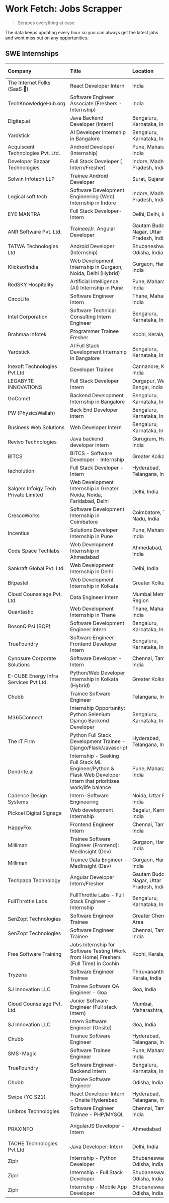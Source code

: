 # Work Fetch: Jobs Scrapper
> Scrapes everything at ease

The data keeps updating every hour so you can always get the latest jobs and wont miss out on any opportunities.

## SWE Internships
<!--START_SECTION:workfetch-->
| Company                              | Title                                                                                                              | Location                                  | Link                                                                                                                                                                                                                                                                                                                              | Date Posted   |
|:-------------------------------------|:-------------------------------------------------------------------------------------------------------------------|:------------------------------------------|:----------------------------------------------------------------------------------------------------------------------------------------------------------------------------------------------------------------------------------------------------------------------------------------------------------------------------------|:--------------|
| The Internet Folks (SaaS 🚀)          | React Developer Intern                                                                                             | India                                     | [Apply](https://in.linkedin.com/jobs/view/react-developer-intern-at-the-internet-folks-saas-%F0%9F%9A%80-3911499052?refId=Xq43tkG%2Fv0aa8PG%2ByMs7Ug%3D%3D&trackingId=u%2FA8Q0jNnKSVJvhUq2LWAw%3D%3D&position=21&pageNum=3&trk=public_jobs_jserp-result_search-card)                                                              | 2024-04-29    |
| TechKnowledgeHub.org                 | Software Engineer Associate (Freshers - Internship)                                                                | India                                     | [Apply](https://in.linkedin.com/jobs/view/software-engineer-associate-freshers-internship-at-techknowledgehub-org-3911136837?refId=Xq43tkG%2Fv0aa8PG%2ByMs7Ug%3D%3D&trackingId=LBu9%2FNS6GZ0TcIgGsyJ79g%3D%3D&position=20&pageNum=3&trk=public_jobs_jserp-result_search-card)                                                     | 2024-04-28    |
| Digitap.ai                           | Java Backend Developer (Intern)                                                                                    | Bengaluru, Karnataka, India               | [Apply](https://in.linkedin.com/jobs/view/java-backend-developer-intern-at-digitap-ai-3912072525?refId=UtfWUx7Xs2ubLjtcics6sg%3D%3D&trackingId=bvojPJARXFtk7ObqZsi0EQ%3D%3D&position=16&pageNum=0&trk=public_jobs_jserp-result_search-card)                                                                                       | 2024-04-26    |
| Yardstick                            | AI Developer Internship in Bangalore                                                                               | Bengaluru, Karnataka, India               | [Apply](https://in.linkedin.com/jobs/view/ai-developer-internship-in-bangalore-at-yardstick-3912040150?refId=UtfWUx7Xs2ubLjtcics6sg%3D%3D&trackingId=7FOQAAoEy6icxkGIITjUVw%3D%3D&position=23&pageNum=0&trk=public_jobs_jserp-result_search-card)                                                                                 | 2024-04-26    |
| Acquiscent Technologies Pvt. Ltd.    | Android Developer (Internship)                                                                                     | Pune, Maharashtra, India                  | [Apply](https://in.linkedin.com/jobs/view/android-developer-internship-at-acquiscent-technologies-pvt-ltd-3909395375?refId=rxItk3mpqENMY6ACS%2Bn1%2Bg%3D%3D&trackingId=aKbDSe3ai84kVUp5GWXTgA%3D%3D&position=16&pageNum=1&trk=public_jobs_jserp-result_search-card)                                                               | 2024-04-26    |
| Developer Bazaar Technologies        | Full Stack Developer ( Intern/Fresher)                                                                             | Indore, Madhya Pradesh, India             | [Apply](https://in.linkedin.com/jobs/view/full-stack-developer-intern-fresher-at-developer-bazaar-technologies-3911563564?refId=c%2BRQh6iCzCYIyWJXgFJN%2Fw%3D%3D&trackingId=Dp%2BSi9JaEeI3hyEZPrzAzw%3D%3D&position=22&pageNum=2&trk=public_jobs_jserp-result_search-card)                                                        | 2024-04-26    |
| Solwin Infotech LLP                  | Trainee Android Developer                                                                                          | Surat, Gujarat, India                     | [Apply](https://in.linkedin.com/jobs/view/trainee-android-developer-at-solwin-infotech-llp-3909398018?refId=Xq43tkG%2Fv0aa8PG%2ByMs7Ug%3D%3D&trackingId=jvzkL6STSCapMpf7BYC69A%3D%3D&position=1&pageNum=3&trk=public_jobs_jserp-result_search-card)                                                                               | 2024-04-26    |
| Logical soft tech                    | Software Development Engineering (Web) Internship in Indore                                                        | Indore, Madhya Pradesh, India             | [Apply](https://in.linkedin.com/jobs/view/software-development-engineering-web-internship-in-indore-at-logical-soft-tech-3911339813?refId=UtfWUx7Xs2ubLjtcics6sg%3D%3D&trackingId=wJX46sgw%2BHh78cdccPaY0g%3D%3D&position=20&pageNum=0&trk=public_jobs_jserp-result_search-card)                                                  | 2024-04-25    |
| EYE MANTRA                           | Full Stack Developer- Intern                                                                                       | Delhi, Delhi, India                       | [Apply](https://in.linkedin.com/jobs/view/full-stack-developer-intern-at-eye-mantra-3909036272?refId=rxItk3mpqENMY6ACS%2Bn1%2Bg%3D%3D&trackingId=FHcHupBNP8St4f53F%2BtPYA%3D%3D&position=20&pageNum=1&trk=public_jobs_jserp-result_search-card)                                                                                   | 2024-04-25    |
| ANR Software Pvt. Ltd.               | Trainee/Jr. Angular Developer                                                                                      | Gautam Buddha Nagar, Uttar Pradesh, India | [Apply](https://in.linkedin.com/jobs/view/trainee-jr-angular-developer-at-anr-software-pvt-ltd-3909033401?refId=c%2BRQh6iCzCYIyWJXgFJN%2Fw%3D%3D&trackingId=OXMWvjgKsdmvXwVENIA%2BWg%3D%3D&position=4&pageNum=2&trk=public_jobs_jserp-result_search-card)                                                                         | 2024-04-25    |
| TATWA Technologies Ltd               | Android Developer (Internship)                                                                                     | Bhubaneshwar, Odisha, India               | [Apply](https://in.linkedin.com/jobs/view/android-developer-internship-at-tatwa-technologies-ltd-3909032408?refId=c%2BRQh6iCzCYIyWJXgFJN%2Fw%3D%3D&trackingId=DLfCuQ3Jatk0NYuQL9iTlg%3D%3D&position=8&pageNum=2&trk=public_jobs_jserp-result_search-card)                                                                         | 2024-04-25    |
| KlicksofIndia                        | Web Development Internship in Gurgaon, Noida, Delhi (Hybrid)                                                       | Gurgaon, Haryana, India                   | [Apply](https://in.linkedin.com/jobs/view/web-development-internship-in-gurgaon-noida-delhi-hybrid-at-klicksofindia-3911339800?refId=c%2BRQh6iCzCYIyWJXgFJN%2Fw%3D%3D&trackingId=0JDhlgmAYE8F6Qa9lPjjHQ%3D%3D&position=11&pageNum=2&trk=public_jobs_jserp-result_search-card)                                                     | 2024-04-25    |
| RedSKY Hospitality                   | Artificial Intelligence (AI) Internship in Pune                                                                    | Pune, Maharashtra, India                  | [Apply](https://in.linkedin.com/jobs/view/artificial-intelligence-ai-internship-in-pune-at-redsky-hospitality-3911339766?refId=c%2BRQh6iCzCYIyWJXgFJN%2Fw%3D%3D&trackingId=xnFRZum595RHuO6%2Biyk7RQ%3D%3D&position=17&pageNum=2&trk=public_jobs_jserp-result_search-card)                                                         | 2024-04-25    |
| CircoLife                            | Software Engineer Intern                                                                                           | Thane, Maharashtra, India                 | [Apply](https://in.linkedin.com/jobs/view/software-engineer-intern-at-circolife-3909114641?refId=c%2BRQh6iCzCYIyWJXgFJN%2Fw%3D%3D&trackingId=a0KQmN0%2BKB3tTX9lW22FNA%3D%3D&position=18&pageNum=2&trk=public_jobs_jserp-result_search-card)                                                                                       | 2024-04-25    |
| Intel Corporation                    | Software Technical Consulting Intern Engineer                                                                      | Bengaluru, Karnataka, India               | [Apply](https://in.linkedin.com/jobs/view/software-technical-consulting-intern-engineer-at-intel-corporation-3909185823?refId=c%2BRQh6iCzCYIyWJXgFJN%2Fw%3D%3D&trackingId=GsV6lrhB3fVcmmXSy7b2bA%3D%3D&position=23&pageNum=2&trk=public_jobs_jserp-result_search-card)                                                            | 2024-04-25    |
| Brahmaa Infotek                      | Programmer Trainee  Fresher                                                                                        | Kochi, Kerala, India                      | [Apply](https://in.linkedin.com/jobs/view/programmer-trainee-fresher-at-brahmaa-infotek-3909034284?refId=Xq43tkG%2Fv0aa8PG%2ByMs7Ug%3D%3D&trackingId=YTLgQMQKwOJgyl7nsWsDQQ%3D%3D&position=3&pageNum=3&trk=public_jobs_jserp-result_search-card)                                                                                  | 2024-04-25    |
| Yardstick                            | AI Full Stack Development Internship in Bangalore                                                                  | Bengaluru, Karnataka, India               | [Apply](https://in.linkedin.com/jobs/view/ai-full-stack-development-internship-in-bangalore-at-yardstick-3911335875?refId=Xq43tkG%2Fv0aa8PG%2ByMs7Ug%3D%3D&trackingId=hwihB%2FmhSazsBFQu%2FBmj8Q%3D%3D&position=5&pageNum=3&trk=public_jobs_jserp-result_search-card)                                                             | 2024-04-25    |
| Inexoft Technologies Pvt Ltd         | Developer Trainee                                                                                                  | Cannanore, Kerala, India                  | [Apply](https://in.linkedin.com/jobs/view/developer-trainee-at-inexoft-technologies-pvt-ltd-3909033647?refId=Xq43tkG%2Fv0aa8PG%2ByMs7Ug%3D%3D&trackingId=mXbuxuPw3YoeY17t%2FkgTuw%3D%3D&position=14&pageNum=3&trk=public_jobs_jserp-result_search-card)                                                                           | 2024-04-25    |
| LEGABYTE INNOVATIONS                 | Full Stack Developer Intern                                                                                        | Durgapur, West Bengal, India              | [Apply](https://in.linkedin.com/jobs/view/full-stack-developer-intern-at-legabyte-innovations-3909242720?refId=UtfWUx7Xs2ubLjtcics6sg%3D%3D&trackingId=7TdxT%2FLEB26UwNfglgh0gg%3D%3D&position=21&pageNum=0&trk=public_jobs_jserp-result_search-card)                                                                             | 2024-04-24    |
| GoComet                              | Backend Development Internship in Bangalore                                                                        | Bengaluru, Karnataka, India               | [Apply](https://in.linkedin.com/jobs/view/backend-development-internship-in-bangalore-at-gocomet-3908958124?refId=c%2BRQh6iCzCYIyWJXgFJN%2Fw%3D%3D&trackingId=giW0GX0ZoZH1bZFmXnrQ7g%3D%3D&position=7&pageNum=2&trk=public_jobs_jserp-result_search-card)                                                                         | 2024-04-23    |
| PW (PhysicsWallah)                   | Back End Developer intern                                                                                          | Bengaluru, Karnataka, India               | [Apply](https://in.linkedin.com/jobs/view/back-end-developer-intern-at-pw-physicswallah-3907293630?refId=UtfWUx7Xs2ubLjtcics6sg%3D%3D&trackingId=9G0fI8iJ%2F4AnSTy3bBrkVg%3D%3D&position=18&pageNum=0&trk=public_jobs_jserp-result_search-card)                                                                                   | 2024-04-22    |
| Business Web Solutions               | Web Developer Intern                                                                                               | Bengaluru, Karnataka, India               | [Apply](https://in.linkedin.com/jobs/view/web-developer-intern-at-business-web-solutions-3906717928?refId=UtfWUx7Xs2ubLjtcics6sg%3D%3D&trackingId=%2Fzw5W6C5Pz2wWNtLsrXGWA%3D%3D&position=14&pageNum=0&trk=public_jobs_jserp-result_search-card)                                                                                  | 2024-04-20    |
| Revivo Technologies                  | Java backend developer intern                                                                                      | Gurugram, Haryana, India                  | [Apply](https://in.linkedin.com/jobs/view/java-backend-developer-intern-at-revivo-technologies-3906034446?refId=rxItk3mpqENMY6ACS%2Bn1%2Bg%3D%3D&trackingId=5moj0xE93bSGigrChS9wAw%3D%3D&position=1&pageNum=1&trk=public_jobs_jserp-result_search-card)                                                                           | 2024-04-19    |
| BITCS                                | BITCS - Software Developer - Internship                                                                            | Greater Kolkata Area                      | [Apply](https://in.linkedin.com/jobs/view/bitcs-software-developer-internship-at-bitcs-3902366844?refId=Xq43tkG%2Fv0aa8PG%2ByMs7Ug%3D%3D&trackingId=4Qx1FauDAXXrnajnNL9Fkg%3D%3D&position=4&pageNum=3&trk=public_jobs_jserp-result_search-card)                                                                                   | 2024-04-19    |
| techolution                          | Full Stack Developer - Intern                                                                                      | Hyderabad, Telangana, India               | [Apply](https://in.linkedin.com/jobs/view/full-stack-developer-intern-at-techolution-3904814977?refId=rxItk3mpqENMY6ACS%2Bn1%2Bg%3D%3D&trackingId=LO%2FlgmJhsnDU5JwPRFLlEg%3D%3D&position=4&pageNum=1&trk=public_jobs_jserp-result_search-card)                                                                                   | 2024-04-18    |
| Salgem Infoigy Tech Private Limited  | Web Development Internship in Greater Noida, Noida, Faridabad, Delhi                                               | Delhi, India                              | [Apply](https://in.linkedin.com/jobs/view/web-development-internship-in-greater-noida-noida-faridabad-delhi-at-salgem-infoigy-tech-private-limited-3905273373?refId=Xq43tkG%2Fv0aa8PG%2ByMs7Ug%3D%3D&trackingId=T%2BEWkM9AfBPnNoRVfh%2F2Vw%3D%3D&position=15&pageNum=3&trk=public_jobs_jserp-result_search-card)                  | 2024-04-18    |
| CrescoWorks                          | Software Development Internship in Coimbatore                                                                      | Coimbatore, Tamil Nadu, India             | [Apply](https://in.linkedin.com/jobs/view/software-development-internship-in-coimbatore-at-crescoworks-3904327953?refId=UtfWUx7Xs2ubLjtcics6sg%3D%3D&trackingId=lAg25Q%2B6I5fsGmafr7bsoQ%3D%3D&position=5&pageNum=0&trk=public_jobs_jserp-result_search-card)                                                                     | 2024-04-17    |
| Incentius                            | Solutions Developer Internship in Pune                                                                             | Pune, Maharashtra, India                  | [Apply](https://in.linkedin.com/jobs/view/solutions-developer-internship-in-pune-at-incentius-3904329499?refId=UtfWUx7Xs2ubLjtcics6sg%3D%3D&trackingId=R8nbp7GHwYUQbBL1IRfVaA%3D%3D&position=10&pageNum=0&trk=public_jobs_jserp-result_search-card)                                                                               | 2024-04-17    |
| Code Space Techlabs                  | Web Development Internship in Ahmedabad                                                                            | Ahmedabad, Gujarat, India                 | [Apply](https://in.linkedin.com/jobs/view/web-development-internship-in-ahmedabad-at-code-space-techlabs-3904326925?refId=c%2BRQh6iCzCYIyWJXgFJN%2Fw%3D%3D&trackingId=R6XkEoPblYFdmdFt0aJ7Wg%3D%3D&position=5&pageNum=2&trk=public_jobs_jserp-result_search-card)                                                                 | 2024-04-17    |
| Sankraft Global Pvt. Ltd.            | Web Development Internship in Delhi                                                                                | Delhi, India                              | [Apply](https://in.linkedin.com/jobs/view/web-development-internship-in-delhi-at-sankraft-global-pvt-ltd-3904333078?refId=c%2BRQh6iCzCYIyWJXgFJN%2Fw%3D%3D&trackingId=Btj9bjSebSb7VH0i5XtlzA%3D%3D&position=15&pageNum=2&trk=public_jobs_jserp-result_search-card)                                                                | 2024-04-17    |
| Bitpastel                            | Web Development Internship in Kolkata                                                                              | Greater Kolkata Area                      | [Apply](https://in.linkedin.com/jobs/view/web-development-internship-in-kolkata-at-bitpastel-3903194722?refId=rxItk3mpqENMY6ACS%2Bn1%2Bg%3D%3D&trackingId=O7Z369Eh0rqLFHiH51se1g%3D%3D&position=22&pageNum=1&trk=public_jobs_jserp-result_search-card)                                                                            | 2024-04-16    |
| Cloud Counselage Pvt. Ltd.           | Data Engineer Intern                                                                                               | Mumbai Metropolitan Region                | [Apply](https://in.linkedin.com/jobs/view/data-engineer-intern-at-cloud-counselage-pvt-ltd-3892875231?refId=Xq43tkG%2Fv0aa8PG%2ByMs7Ug%3D%3D&trackingId=91ZWb3h9Gz9fms1xPuW7Zg%3D%3D&position=24&pageNum=3&trk=public_jobs_jserp-result_search-card)                                                                              | 2024-04-11    |
| Quantastic                           | Web Development Internship in Thane                                                                                | Thane, Maharashtra, India                 | [Apply](https://in.linkedin.com/jobs/view/web-development-internship-in-thane-at-quantastic-3888221292?refId=rxItk3mpqENMY6ACS%2Bn1%2Bg%3D%3D&trackingId=suY47GPBIhLGHoR74tah4Q%3D%3D&position=23&pageNum=1&trk=public_jobs_jserp-result_search-card)                                                                             | 2024-04-08    |
| BosonQ Psi (BQP)                     | Software Development Engineer Intern                                                                               | Bengaluru, Karnataka, India               | [Apply](https://in.linkedin.com/jobs/view/software-development-engineer-intern-at-bosonq-psi-bqp-3888328596?refId=UtfWUx7Xs2ubLjtcics6sg%3D%3D&trackingId=v83125KVjesec%2FexqEM2dQ%3D%3D&position=24&pageNum=0&trk=public_jobs_jserp-result_search-card)                                                                          | 2024-04-06    |
| TrueFoundry                          | Software Engineer- Frontend Developer Intern                                                                       | Bengaluru, Karnataka, India               | [Apply](https://in.linkedin.com/jobs/view/software-engineer-frontend-developer-intern-at-truefoundry-3887320206?refId=UtfWUx7Xs2ubLjtcics6sg%3D%3D&trackingId=qovHL5xxM6G0WyI2CMMB3w%3D%3D&position=12&pageNum=0&trk=public_jobs_jserp-result_search-card)                                                                        | 2024-04-05    |
| Cynosure Corporate Solutions         | Software Developer -Intern                                                                                         | Chennai, Tamil Nadu, India                | [Apply](https://in.linkedin.com/jobs/view/software-developer-intern-at-cynosure-corporate-solutions-3884767755?refId=UtfWUx7Xs2ubLjtcics6sg%3D%3D&trackingId=IbQBMz3oGe7uoxjrzJDz7g%3D%3D&position=15&pageNum=0&trk=public_jobs_jserp-result_search-card)                                                                         | 2024-04-04    |
| E-CUBE Energy Infra Services Pvt Ltd | Python/Web Developer Internship in Kolkata (Hybrid)                                                                | Greater Kolkata Area                      | [Apply](https://in.linkedin.com/jobs/view/python-web-developer-internship-in-kolkata-hybrid-at-e-cube-energy-infra-services-pvt-ltd-3882160442?refId=UtfWUx7Xs2ubLjtcics6sg%3D%3D&trackingId=gGhmq3rWWHzngluDXLlqrg%3D%3D&position=6&pageNum=0&trk=public_jobs_jserp-result_search-card)                                          | 2024-04-02    |
| Chubb                                | Trainee Software Engineer                                                                                          | Telangana, India                          | [Apply](https://in.linkedin.com/jobs/view/trainee-software-engineer-at-chubb-3909641440?refId=UtfWUx7Xs2ubLjtcics6sg%3D%3D&trackingId=dJ4p4F4M0Uaw5ZUMKhspVg%3D%3D&position=13&pageNum=0&trk=public_jobs_jserp-result_search-card)                                                                                                | 2024-03-30    |
| M365Connect                          | Internship Opportunity: Python Selenium Django Backend Developer                                                   | Bengaluru, Karnataka, India               | [Apply](https://in.linkedin.com/jobs/view/internship-opportunity-python-selenium-django-backend-developer-at-m365connect-3868219387?refId=c%2BRQh6iCzCYIyWJXgFJN%2Fw%3D%3D&trackingId=iFUnTMll%2FGDt0sO0iecMpQ%3D%3D&position=12&pageNum=2&trk=public_jobs_jserp-result_search-card)                                              | 2024-03-24    |
| The IT Firm                          | Python Full Stack Development Trainee - Django/Flask/Javascript                                                    | Hyderabad, Telangana, India               | [Apply](https://in.linkedin.com/jobs/view/python-full-stack-development-trainee-django-flask-javascript-at-the-it-firm-3864185812?refId=Xq43tkG%2Fv0aa8PG%2ByMs7Ug%3D%3D&trackingId=XsJaWgGmsMP5zxPqYVzUkg%3D%3D&position=19&pageNum=3&trk=public_jobs_jserp-result_search-card)                                                  | 2024-03-22    |
| Dendrite.ai                          | Internship - Seeking Full Stack ML Engineer/Python & Flask Web Developer Intern that prioritizes work/life balance | Pune, Maharashtra, India                  | [Apply](https://in.linkedin.com/jobs/view/internship-seeking-full-stack-ml-engineer-python-flask-web-developer-intern-that-prioritizes-work-life-balance-at-dendrite-ai-3853583202?refId=c%2BRQh6iCzCYIyWJXgFJN%2Fw%3D%3D&trackingId=wDBJJ13c40qXHazCT69AuA%3D%3D&position=13&pageNum=2&trk=public_jobs_jserp-result_search-card) | 2024-03-12    |
| Cadence Design Systems               | Intern-Software Engineering                                                                                        | Noida, Uttar Pradesh, India               | [Apply](https://in.linkedin.com/jobs/view/intern-software-engineering-at-cadence-design-systems-3794689056?refId=Xq43tkG%2Fv0aa8PG%2ByMs7Ug%3D%3D&trackingId=6YyeHGUyQl8gzP%2BmSqv2QA%3D%3D&position=2&pageNum=3&trk=public_jobs_jserp-result_search-card)                                                                        | 2024-03-09    |
| Pickcel Digital Signage              | Web development Internship                                                                                         | Bagalur, Karnataka, India                 | [Apply](https://in.linkedin.com/jobs/view/web-development-internship-at-pickcel-digital-signage-3849506118?refId=rxItk3mpqENMY6ACS%2Bn1%2Bg%3D%3D&trackingId=uXSxdX8mMsJba3Arl0wOxQ%3D%3D&position=25&pageNum=1&trk=public_jobs_jserp-result_search-card)                                                                         | 2024-03-08    |
| HappyFox                             | Frontend Engineer Intern                                                                                           | Chennai, Tamil Nadu, India                | [Apply](https://in.linkedin.com/jobs/view/frontend-engineer-intern-at-happyfox-3848357951?refId=rxItk3mpqENMY6ACS%2Bn1%2Bg%3D%3D&trackingId=Gv6ab%2FJCc4lECYgjob%2BUJA%3D%3D&position=21&pageNum=1&trk=public_jobs_jserp-result_search-card)                                                                                      | 2024-03-07    |
| Milliman                             | Trainee Software Engineer (Frontend): MedInsight (Dev)                                                             | Gurgaon, Haryana, India                   | [Apply](https://in.linkedin.com/jobs/view/trainee-software-engineer-frontend-medinsight-dev-at-milliman-3792874280?refId=UtfWUx7Xs2ubLjtcics6sg%3D%3D&trackingId=gEj7%2FYq475gnUoTyiQ2WXg%3D%3D&position=8&pageNum=0&trk=public_jobs_jserp-result_search-card)                                                                    | 2024-03-01    |
| Milliman                             | Trainee Data Engineer - MedInsight (Dev)                                                                           | Gurgaon, Haryana, India                   | [Apply](https://in.linkedin.com/jobs/view/trainee-data-engineer-medinsight-dev-at-milliman-3789275187?refId=c%2BRQh6iCzCYIyWJXgFJN%2Fw%3D%3D&trackingId=u%2B8%2BxhYIgHjn7g6%2FfnLvTQ%3D%3D&position=25&pageNum=2&trk=public_jobs_jserp-result_search-card)                                                                        | 2024-02-23    |
| Techpapa Technology                  | Angular Developer Intern/Fresher                                                                                   | Gautam Buddha Nagar, Uttar Pradesh, India | [Apply](https://in.linkedin.com/jobs/view/angular-developer-intern-fresher-at-techpapa-technology-3834305862?refId=c%2BRQh6iCzCYIyWJXgFJN%2Fw%3D%3D&trackingId=mOpuxKFMjZ1grY8M4RRGMQ%3D%3D&position=6&pageNum=2&trk=public_jobs_jserp-result_search-card)                                                                        | 2024-02-20    |
| FullThrottle Labs                    | FullThrottle Labs - Full Stack Engineer - Internship                                                               | Bengaluru, Karnataka, India               | [Apply](https://in.linkedin.com/jobs/view/fullthrottle-labs-full-stack-engineer-internship-at-fullthrottle-labs-3829636016?refId=c%2BRQh6iCzCYIyWJXgFJN%2Fw%3D%3D&trackingId=BbPlgUJWM4rmHVlyVBLA6Q%3D%3D&position=3&pageNum=2&trk=public_jobs_jserp-result_search-card)                                                          | 2024-02-17    |
| SenZopt Technologies                 | Software Engineer Trainee                                                                                          | Greater Chennai Area                      | [Apply](https://in.linkedin.com/jobs/view/software-engineer-trainee-at-senzopt-technologies-3827688781?refId=rxItk3mpqENMY6ACS%2Bn1%2Bg%3D%3D&trackingId=T5egANb0CzpBLaeRdThRbw%3D%3D&position=5&pageNum=1&trk=public_jobs_jserp-result_search-card)                                                                              | 2024-02-12    |
| SenZopt Technologies                 | Software Engineer Trainee                                                                                          | Chennai, Tamil Nadu, India                | [Apply](https://in.linkedin.com/jobs/view/software-engineer-trainee-at-senzopt-technologies-3827686880?refId=rxItk3mpqENMY6ACS%2Bn1%2Bg%3D%3D&trackingId=in4u4ccgzsrmXqCpqQzH7g%3D%3D&position=18&pageNum=1&trk=public_jobs_jserp-result_search-card)                                                                             | 2024-02-12    |
| Free Software Training               | Jobs Internship for Software Testing (Work from Home) Freshers (Full Time) in Cochin                               | Kochi, Kerala, India                      | [Apply](https://in.linkedin.com/jobs/view/jobs-internship-for-software-testing-work-from-home-freshers-full-time-in-cochin-at-free-software-training-3826557030?refId=Xq43tkG%2Fv0aa8PG%2ByMs7Ug%3D%3D&trackingId=Qj6esOnbd2m2nHq0fufpkg%3D%3D&position=7&pageNum=3&trk=public_jobs_jserp-result_search-card)                     | 2024-02-10    |
| Tryzens                              | Software Engineer Trainee                                                                                          | Thiruvananthapuram, Kerala, India         | [Apply](https://in.linkedin.com/jobs/view/software-engineer-trainee-at-tryzens-3809363491?refId=rxItk3mpqENMY6ACS%2Bn1%2Bg%3D%3D&trackingId=z%2BNBmmGGqSNz0SXTbd8Ypw%3D%3D&position=6&pageNum=1&trk=public_jobs_jserp-result_search-card)                                                                                         | 2024-01-18    |
| SJ Innovation LLC                    | Trainee Software QA Engineer - Goa                                                                                 | Goa, India                                | [Apply](https://in.linkedin.com/jobs/view/trainee-software-qa-engineer-goa-at-sj-innovation-llc-3804578231?refId=Xq43tkG%2Fv0aa8PG%2ByMs7Ug%3D%3D&trackingId=EPsGZcnuePsD8w1stGlqpQ%3D%3D&position=16&pageNum=3&trk=public_jobs_jserp-result_search-card)                                                                         | 2024-01-18    |
| Cloud Counselage Pvt. Ltd.           | Junior Software Engineer (Full stack Intern)                                                                       | Mumbai, Maharashtra, India                | [Apply](https://in.linkedin.com/jobs/view/junior-software-engineer-full-stack-intern-at-cloud-counselage-pvt-ltd-3803132814?refId=UtfWUx7Xs2ubLjtcics6sg%3D%3D&trackingId=0PiusTQhp%2BvT1lUqOTBTmw%3D%3D&position=25&pageNum=0&trk=public_jobs_jserp-result_search-card)                                                          | 2024-01-11    |
| SJ Innovation LLC                    | Intern Software Engineer (Onsite)                                                                                  | Goa, India                                | [Apply](https://in.linkedin.com/jobs/view/intern-software-engineer-onsite-at-sj-innovation-llc-3799959011?refId=rxItk3mpqENMY6ACS%2Bn1%2Bg%3D%3D&trackingId=Vt8djFltEzagSXy2bGSdwQ%3D%3D&position=13&pageNum=1&trk=public_jobs_jserp-result_search-card)                                                                          | 2024-01-11    |
| Chubb                                | Trainee Software Engineer                                                                                          | Hyderabad, Telangana, India               | [Apply](https://in.linkedin.com/jobs/view/trainee-software-engineer-at-chubb-3811550279?refId=c%2BRQh6iCzCYIyWJXgFJN%2Fw%3D%3D&trackingId=MrWSK%2Fy7%2ByW5sdXQpfh9kQ%3D%3D&position=20&pageNum=2&trk=public_jobs_jserp-result_search-card)                                                                                        | 2023-12-28    |
| SMS-Magic                            | Software Trainee Engineer                                                                                          | Pune, Maharashtra, India                  | [Apply](https://in.linkedin.com/jobs/view/software-trainee-engineer-at-sms-magic-3761409781?refId=rxItk3mpqENMY6ACS%2Bn1%2Bg%3D%3D&trackingId=XHsm2CjbZcCPOLfVetarSw%3D%3D&position=2&pageNum=1&trk=public_jobs_jserp-result_search-card)                                                                                         | 2023-11-16    |
| TrueFoundry                          | Software Engineer-Backend Intern                                                                                   | Bengaluru, Karnataka, India               | [Apply](https://in.linkedin.com/jobs/view/software-engineer-backend-intern-at-truefoundry-3779508170?refId=rxItk3mpqENMY6ACS%2Bn1%2Bg%3D%3D&trackingId=8FgFk9wjPJEjOZU%2FzNYOWw%3D%3D&position=3&pageNum=1&trk=public_jobs_jserp-result_search-card)                                                                              | 2023-11-10    |
| Chubb                                | Trainee Software Engineer                                                                                          | Odisha, India                             | [Apply](https://in.linkedin.com/jobs/view/trainee-software-engineer-at-chubb-3756335100?refId=Xq43tkG%2Fv0aa8PG%2ByMs7Ug%3D%3D&trackingId=eaYMHs%2FsILAMTLRq5%2FgGAQ%3D%3D&position=11&pageNum=3&trk=public_jobs_jserp-result_search-card)                                                                                        | 2023-11-02    |
| Swipe (YC S21)                       | React Developer Intern - Onsite Hyderabad                                                                          | Hyderabad, Telangana, India               | [Apply](https://in.linkedin.com/jobs/view/react-developer-intern-onsite-hyderabad-at-swipe-yc-s21-3737600089?refId=rxItk3mpqENMY6ACS%2Bn1%2Bg%3D%3D&trackingId=HERNR8YG6fzS5ZEiWi7caA%3D%3D&position=10&pageNum=1&trk=public_jobs_jserp-result_search-card)                                                                       | 2023-10-13    |
| Unibros Technologies                 | Software Engineer Trainee - PHP/MYSQL                                                                              | Chennai, Tamil Nadu, India                | [Apply](https://in.linkedin.com/jobs/view/software-engineer-trainee-php-mysql-at-unibros-technologies-3656599241?refId=rxItk3mpqENMY6ACS%2Bn1%2Bg%3D%3D&trackingId=UGV56O53xm1d70DYH0O9eQ%3D%3D&position=7&pageNum=1&trk=public_jobs_jserp-result_search-card)                                                                    | 2023-06-12    |
| PRAXINFO                             | AngularJS Developer - Intern | Ahmedabad                                                                           | Ahmedabad, Gujarat, India                 | [Apply](https://in.linkedin.com/jobs/view/angularjs-developer-intern-ahmedabad-at-praxinfo-3656594961?refId=Xq43tkG%2Fv0aa8PG%2ByMs7Ug%3D%3D&trackingId=jnSQBJadObPc7aryI%2FJgrw%3D%3D&position=10&pageNum=3&trk=public_jobs_jserp-result_search-card)                                                                            | 2023-06-12    |
| TACHE Technologies Pvt Ltd           | Java Developer: Intern                                                                                             | Delhi, India                              | [Apply](https://in.linkedin.com/jobs/view/java-developer-intern-at-tache-technologies-pvt-ltd-3627622735?refId=c%2BRQh6iCzCYIyWJXgFJN%2Fw%3D%3D&trackingId=oLLCApr68o%2BMcPMXZ3NC4w%3D%3D&position=24&pageNum=2&trk=public_jobs_jserp-result_search-card)                                                                         | 2023-06-06    |
| Ziplr                                | Internship - Python Developer                                                                                      | Bhubaneswar, Odisha, India                | [Apply](https://in.linkedin.com/jobs/view/internship-python-developer-at-ziplr-3645677592?refId=c%2BRQh6iCzCYIyWJXgFJN%2Fw%3D%3D&trackingId=5O29ctx%2FkDG8VjXPWJgBDA%3D%3D&position=9&pageNum=2&trk=public_jobs_jserp-result_search-card)                                                                                         | 2023-06-02    |
| Ziplr                                | Internship - Full Stack Developer                                                                                  | Bhubaneswar, Odisha, India                | [Apply](https://in.linkedin.com/jobs/view/internship-full-stack-developer-at-ziplr-3645675705?refId=c%2BRQh6iCzCYIyWJXgFJN%2Fw%3D%3D&trackingId=ujCKfMBTaTxqeAfpG2lXiA%3D%3D&position=21&pageNum=2&trk=public_jobs_jserp-result_search-card)                                                                                      | 2023-06-02    |
| Ziplr                                | Internship - Mobile App Developer                                                                                  | Bhubaneswar, Odisha, India                | [Apply](https://in.linkedin.com/jobs/view/internship-mobile-app-developer-at-ziplr-3618474948?refId=Xq43tkG%2Fv0aa8PG%2ByMs7Ug%3D%3D&trackingId=k6u4yV9bDPcRO1J3MAfqPg%3D%3D&position=25&pageNum=3&trk=public_jobs_jserp-result_search-card)                                                                                      | 2023-05-03    |
<!--END_SECTION:workfetch-->
